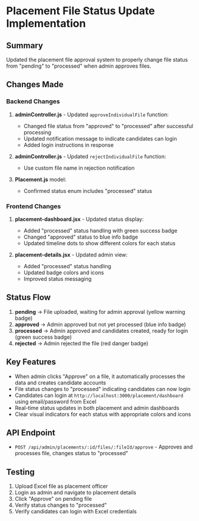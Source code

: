 # Placement File Status Update Implementation

## Summary
Updated the placement file approval system to properly change file status from "pending" to "processed" when admin approves files.

## Changes Made

### Backend Changes

1. **adminController.js** - Updated `approveIndividualFile` function:
   - Changed file status from "approved" to "processed" after successful processing
   - Updated notification message to indicate candidates can login
   - Added login instructions in response

2. **adminController.js** - Updated `rejectIndividualFile` function:
   - Use custom file name in rejection notification

3. **Placement.js** model:
   - Confirmed status enum includes "processed" status

### Frontend Changes

1. **placement-dashboard.jsx** - Updated status display:
   - Added "processed" status handling with green success badge
   - Changed "approved" status to blue info badge
   - Updated timeline dots to show different colors for each status

2. **placement-details.jsx** - Updated admin view:
   - Added "processed" status handling
   - Updated badge colors and icons
   - Improved status messaging

## Status Flow

1. **pending** → File uploaded, waiting for admin approval (yellow warning badge)
2. **approved** → Admin approved but not yet processed (blue info badge) 
3. **processed** → Admin approved and candidates created, ready for login (green success badge)
4. **rejected** → Admin rejected the file (red danger badge)

## Key Features

- When admin clicks "Approve" on a file, it automatically processes the data and creates candidate accounts
- File status changes to "processed" indicating candidates can now login
- Candidates can login at `http://localhost:3000/placement/dashboard` using email/password from Excel
- Real-time status updates in both placement and admin dashboards
- Clear visual indicators for each status with appropriate colors and icons

## API Endpoint
- `POST /api/admin/placements/:id/files/:fileId/approve` - Approves and processes file, changes status to "processed"

## Testing
1. Upload Excel file as placement officer
2. Login as admin and navigate to placement details
3. Click "Approve" on pending file
4. Verify status changes to "processed" 
5. Verify candidates can login with Excel credentials